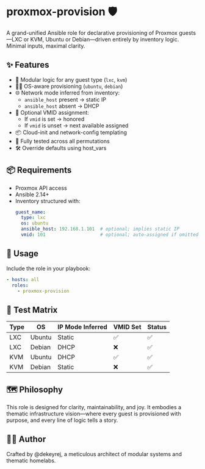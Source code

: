 # proxmox-provision 🛡️

A grand-unified Ansible role for declarative provisioning of Proxmox guests—LXC or KVM, Ubuntu or Debian—driven entirely by inventory logic. Minimal inputs, maximal clarity.

## ✨ Features

- 🧩 Modular logic for any guest type (`lxc`, `kvm`)
- 🧙‍♂️ OS-aware provisioning (`ubuntu`, `debian`)
- 🌐 Network mode inferred from inventory:
  - `ansible_host` present → static IP
  - `ansible_host` absent → DHCP
- 🔐 Optional VMID assignment:
  - If `vmid` is set → honored
  - If `vmid` is unset → next available assigned
- 📦 Cloud-init and network-config templating
- 🧪 Fully tested across all permutations
- 🛠️ Override defaults using host_vars

## 📦 Requirements

- Proxmox API access
- Ansible 2.14+
- Inventory structured with:
  ```yaml
  guest_name:
    type: lxc
    os: ubuntu
    ansible_host: 192.168.1.101  # optional; implies static IP
    vmid: 101                    # optional; auto-assigned if omitted
  ```

## 🚀 Usage
Include the role in your playbook:
```yaml
- hosts: all
  roles:
    - proxmox-provision
```

## 🧪 Test Matrix

| Type | OS | IP Mode Inferred | VMID Set | Status | 
|---|---|---|---|---|
| LXC | Ubuntu | Static | ✅ | ✅ | 
| LXC | Debian | DHCP | ❌ | ✅ | 
| KVM | Ubuntu | DHCP | ✅ | ✅ | 
| KVM | Debian | Static | ❌ | ✅ | 

## 🗺️ Philosophy
This role is designed for clarity, maintainability, and joy. It embodies a thematic infrastructure vision—where every guest is provisioned with purpose, and every line of logic tells a story.

## 🧙‍♂️ Author
Crafted by @dekeyrej, a meticulous architect of modular systems and thematic homelabs.
